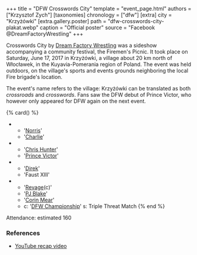 +++
title = "DFW Crosswords City"
template = "event_page.html"
authors = ["Krzysztof Zych"]
[taxonomies]
chronology = ["dfw"]
[extra]
city = "Krzyżówki"
[extra.gallery.poster]
path = "dfw-crosswords-city-plakat.webp"
caption = "Official poster"
source = "Facebook @DreamFactoryWrestling"
+++

Crosswords City by [Dream Factory Wrestling](@/o/dfw.md) was a sideshow accompanying a community festival, the Firemen's Picnic. It took place on Saturday, June 17, 2017 in Krzyżówki, a village about 20&nbsp;km north of Włocławek, in the Kuyavia-Pomerania region of Poland. The event was held outdoors, on the village's sports and events grounds neighboring the local Fire brigade's location.

The event's name refers to the village: Krzyżówki can be translated as both _crossroads_ and _crosswords_. Fans saw the DFW debut of Prince Victor, who however only appeared for DFW again on the next event.

{% card() %}
- - '[Norris](@/w/isnorr.md)'
  - '[Charlie](@/w/madman-charlie.md)'
- - '[Chris Hunter](@/w/chris-hunter.md)'
  - '[Prince Victor](@/w/vic-golden.md)'
- - '[Direk](@/w/direk.md)'
  - 'Faust XIII'
- - '[Revage](@/w/rafael-kid.md)(c)'
  - '[PJ Blake](@/w/pj-blake.md)'
  - '[Corin Mear](@/w/corin-mear.md)'
  - c: '[DFW Championship](@/c/dfw-championship.md)'
    s: Triple Threat Match
{% end %}

Attendance: estimated 160

### References

* [YouTube recap video](https://www.youtube.com/watch?v=ZuTFRH6c0gg)
